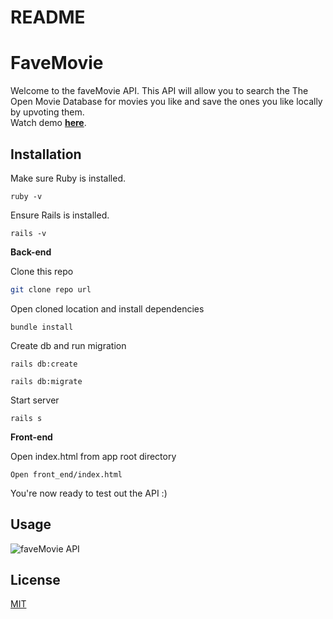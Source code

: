 # README

# FaveMovie

Welcome to the faveMovie API. This API will
allow you to search the The Open Movie Database for movies you like and save the ones you like locally by upvoting them.  
Watch demo [**here**](https://youtu.be/xY4ILK4LgxE).

## Installation

Make sure Ruby is installed.

```
ruby -v
```

Ensure Rails is installed.

```
rails -v
```

**Back-end**

Clone this repo

```bash
git clone repo url
```

Open cloned location and install dependencies

```
bundle install
```

Create db and run migration

```
rails db:create
```

```
rails db:migrate
```

Start server

```
rails s
```

**Front-end**

Open index.html from app root directory

```
Open front_end/index.html
```

You're now ready to test out the API :) 

## Usage

![faveMovie API](http://g.recordit.co/madIOxpjzI.gif)

## License

[MIT](https://choosealicense.com/licenses/mit/)
